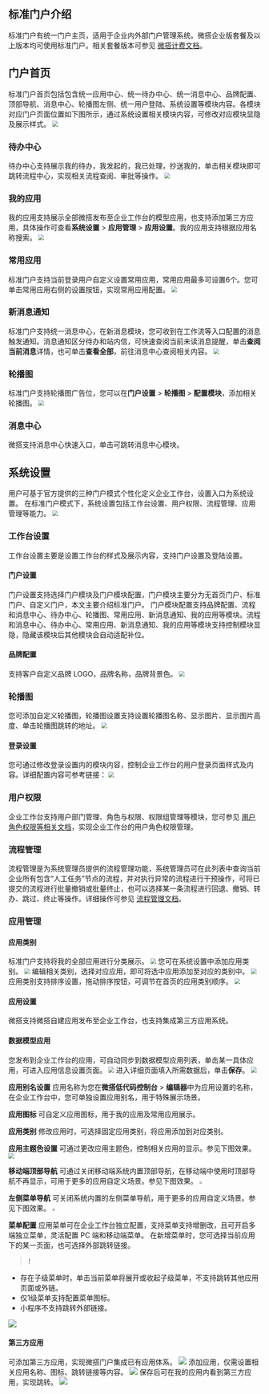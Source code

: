 ## 标准门户介绍
标准门户有统一门户主页，适用于企业内外部门户管理系统。微搭企业版套餐及以上版本均可使用标准门户。相关套餐版本可参见 [微搭计费文档](https://cloud.tencent.com/document/product/1301/48867)。


## 门户首页
标准门户首页包括包含统一应用中心、统一待办中心、统一消息中心、品牌配置、顶部导航、消息中心、轮播图左侧、统一用户登陆、系统设置等模块内容。各模块对应门户页面位置如下图所示，通过系统设置相关模块内容，可修改对应模块显隐及展示样式。
<img src="https://qcloudimg.tencent-cloud.cn/raw/278e933a794019fc7988c855ab004a44.png" style="zoom:70%;" />

### 待办中心
待办中心支持展示我的待办，我发起的，我已处理，抄送我的，单击相关模块即可跳转流程中心，实现相关流程查阅、审批等操作。
<img src="https://qcloudimg.tencent-cloud.cn/raw/b2c74eed2618f6b43f679168cad35ac2.png" style="zoom:70%;" />

### 我的应用
我的应用支持展示全部微搭发布至企业工作台的模型应用，也支持添加第三方应用，具体操作可查看**系统设置** > **应用管理** > **应用设置**。我的应用支持根据应用名称搜索。
<img src="https://qcloudimg.tencent-cloud.cn/raw/9a2dd5fd9c322d7eb7fbb28887681052.png" style="zoom:70%;" />

### 常用应用
标准门户支持当前登录用户自定义设置常用应用，常用应用最多可设置6个。您可单击常用应用右侧的设置按钮，实现常用应用配置。
<img src="https://qcloudimg.tencent-cloud.cn/raw/045a51696c5cede768d95fdd2063023d.png" style="zoom:70%;" />


### 新消息通知
标准门户支持统一消息中心，在新消息模块，您可收到在工作流等入口配置的消息触发通知。消息通知区分待办和站内信，可快速查阅当前未读消息提醒，单击**查阅当前消息**详情，也可单击**查看全部**，前往消息中心查阅相关内容。
<img src="https://qcloudimg.tencent-cloud.cn/raw/f5654c161e65dca7ec3643d541eea6e3.png" style="zoom:70%;" />

### 轮播图
标准门户支持轮播图广告位，您可以在**门户设置** > **轮播图** > **配置模块**，添加相关轮播图。
<img src="https://qcloudimg.tencent-cloud.cn/raw/37bb7f6f2211183c38d87698eebf9424.png" style="zoom:70%;" />


### 消息中心
微搭支持消息中心快速入口，单击可跳转消息中心模块。



## 系统设置 
用户可基于官方提供的三种门户模式个性化定义企业工作台，设置入口为系统设置。
在标准门户模式下，系统设置包括工作台设置、用户权限、流程管理、应用管理等能力。
<img src="https://qcloudimg.tencent-cloud.cn/raw/abd5d1965265f938aea65b8b49b25ecb.png" style="zoom:70%;" />

### 工作台设置
工作台设置主要是设置工作台的样式及展示内容，支持门户设置及登陆设置。

#### 门户设置
门户设置支持选择门户模块及门户模块配置，门户模块主要分为无首页门户、标准门户、自定义门户，本文主要介绍标准门户。
门户模块配置支持品牌配置、流程和消息中心、待办中心、轮播图、常用应用、新消息通知、我的应用等模块。流程和消息中心、待办中心、常用应用、新消息通知、我的应用等模块支持控制模块显隐，隐藏该模块后其他模块会自动适配补位。

#### 品牌配置
支持客户自定义品牌 LOGO，品牌名称，品牌背景色。
<img src="https://qcloudimg.tencent-cloud.cn/raw/13f386b9c69bf991f5fea0387a3f2bf1.png" style="zoom:70%;" />

### 轮播图
您可添加自定义轮播图，轮播图设置支持设置轮播图名称、显示图片、显示图片高度、单击轮播图跳转的地址。
<img src="https://qcloudimg.tencent-cloud.cn/raw/86c7b1e9bd00d9fe7597cf6b3a99db66.png" style="zoom:70%;" />

#### 登录设置
您可通过修改登录设置内的模块内容，控制企业工作台的用户登录页面样式及内容。详细配置内容可参考链接：
<img src="https://qcloudimg.tencent-cloud.cn/raw/c328cdd625983e41495a19a6ebce588d.png" style="zoom:70%;" />

### 用户权限
企业工作台支持用户部门管理、角色与权限、权限组管理等模块，您可参见 [用户角色权限等相关文档](https://cloud.tencent.com/document/product/1301/67238)，实现企业工作台的用户角色权限管理。

### 流程管理
流程管理是为系统管理员提供的流程管理功能，系统管理员可在此列表中查询当前企业所有包含“人工任务”节点的流程，并对执行异常的流程进行干预操作，可将已提交的流程进行批量撤销或批量终止，也可以选择某一条流程进行回退、撤销、转办、跳过、终止等操作。详细操作可参见 [流程管理文档](https://cloud.tencent.com/document/product/1301/82307)。


### 应用管理
#### 应用类别
标准门户支持将我的全部应用进行分类展示。
<img src="https://qcloudimg.tencent-cloud.cn/raw/ff78d1ad7e6eaecbbde6c772c50a994a.png
" style="zoom:70%;" />
您可在系统设置中添加应用类别。
<img src="https://qcloudimg.tencent-cloud.cn/raw/c25be1075a3e2bfdd408ab7b0092f9bc.png
" style="zoom:70%;" />
编辑相关类别，选择对应应用，即可将选中应用添加至对应的类别中。
<img src="https://qcloudimg.tencent-cloud.cn/raw/30a9093de6a6b6f839ddbdbdcab63770.png
" style="zoom:70%;" />
应用类别支持排序设置，拖动排序按钮，可调节在首页的应用类别顺序。
<img src="https://qcloudimg.tencent-cloud.cn/raw/9a8841bdbc80966901abe014e4c87851.png
" style="zoom:70%;" />

#### 应用设置
微搭支持微搭自建应用发布至企业工作台，也支持集成第三方应用系统。

#### 数据模型应用
您发布到企业工作台的应用，可自动同步到数据模型应用列表，单击某一具体应用，可进入应用信息设置页面。
<img src="https://qcloudimg.tencent-cloud.cn/raw/8ca61dba5918edda0758b8b6cc2caf23.png" style="zoom:70%;" />
进入详细页面填入所需数据后，单击**保存**。
<img src="https://qcloudimg.tencent-cloud.cn/raw/7389deba29a1ed83e55fec69abf40887.png" style="zoom:70%;" />

**应用别名设置**
应用名称为您在**微搭低代码控制台** > **编辑器**中为应用设置的名称，在企业工作台中，您可单独设置应用别名，用于特殊展示场景。

**应用图标**
可自定义应用图标，用于我的应用及常用应用展示。

**应用类别**
修改应用时，可选择固定应用类别，将应用添加到对应类别。

**应用主题色设置**
可通过更改应用主题色，控制相关应用的显示。参见下图效果。
<img src="https://qcloudimg.tencent-cloud.cn/raw/3bab4e64ee73bf6a4ea33677ce2df55d.png" style="zoom:70%;" />

**移动端顶部导航**
可通过关闭移动端系统内置顶部导航，在移动端中使用时顶部导航不再显示，可用于更多的应用自定义场景。参见下图效果。
<img src="https://qcloudimg.tencent-cloud.cn/raw/80d447cc39f10b91fc8ced0e90a7077a.jpg" style="zoom:30%;" />

**左侧菜单导航**
可关闭系统内置的左侧菜单导航，用于更多的应用自定义场景。参见下图效果。
<img src="https://qcloudimg.tencent-cloud.cn/raw/144f4a521e30b649e2c12edac12a2ea5.png" style="zoom:30%;" />

**菜单配置**
应用菜单可在企业工作台独立配置，支持菜单支持增删改，且可开启多端独立菜单，灵活配置 PC 端和移动端菜单。
在新增菜单时，您可选择当前应用下的某一页面，也可选择外部跳转链接。
>!
- 存在子级菜单时，单击当前菜单将展开或收起子级菜单，不支持跳转其他应用页面或外链。
- 仅1级菜单支持配置菜单图标。
- 小程序不支持跳转外部链接。

<img src="https://qcloudimg.tencent-cloud.cn/raw/3d1ce4336acd78bdca7516c9d160390e.png" style="zoom:0%;" />

#### 第三方应用
可添加第三方应用，实现微搭门户集成已有应用体系。
<img src="https://qcloudimg.tencent-cloud.cn/raw/f64d1a67481af2eee6ec72f1047302ab.png" style="zoom:0%;" />
添加应用，仅需设置相关应用名称、图标、跳转链接等内容。
<img src="https://qcloudimg.tencent-cloud.cn/raw/c201dadc6ea8960df06e47ffbe86cbe0.png" style="zoom:0%;" />
保存后可在我的应用内看到第三方应用，实现跳转。
<img src="https://qcloudimg.tencent-cloud.cn/raw/b95e36fc8bf7e3f23a01987760f5a961.png" style="zoom:0%;" />
